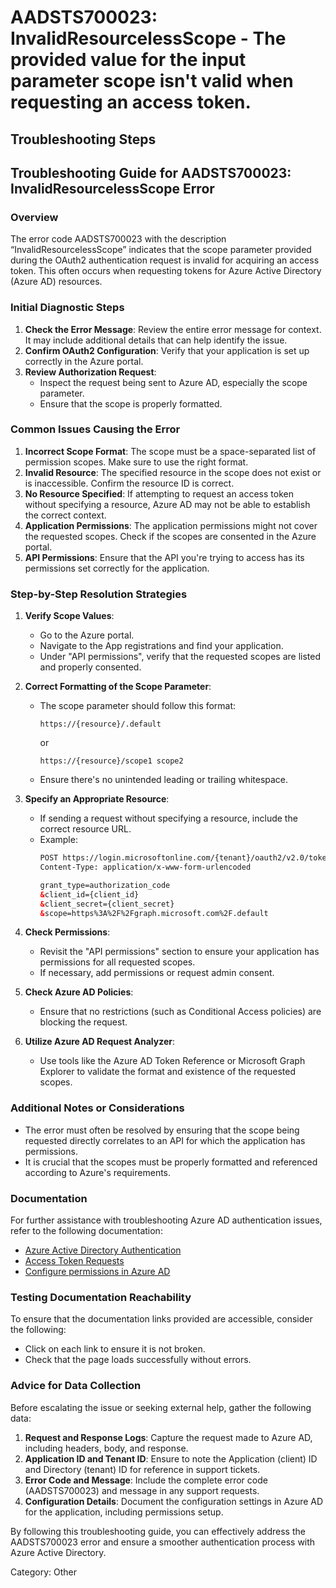 # AADSTS700023: InvalidResourcelessScope - The provided value for the input parameter scope isn't valid when requesting an access token.


## Troubleshooting Steps
## Troubleshooting Guide for AADSTS700023: InvalidResourcelessScope Error

### Overview
The error code AADSTS700023 with the description “InvalidResourcelessScope” indicates that the scope parameter provided during the OAuth2 authentication request is invalid for acquiring an access token. This often occurs when requesting tokens for Azure Active Directory (Azure AD) resources.

### Initial Diagnostic Steps

1. **Check the Error Message**: Review the entire error message for context. It may include additional details that can help identify the issue.
2. **Confirm OAuth2 Configuration**: Verify that your application is set up correctly in the Azure portal.
3. **Review Authorization Request**:
   - Inspect the request being sent to Azure AD, especially the scope parameter.
   - Ensure that the scope is properly formatted.

### Common Issues Causing the Error

1. **Incorrect Scope Format**: The scope must be a space-separated list of permission scopes. Make sure to use the right format.
2. **Invalid Resource**: The specified resource in the scope does not exist or is inaccessible. Confirm the resource ID is correct.
3. **No Resource Specified**: If attempting to request an access token without specifying a resource, Azure AD may not be able to establish the correct context.
4. **Application Permissions**: The application permissions might not cover the requested scopes. Check if the scopes are consented in the Azure portal.
5. **API Permissions**: Ensure that the API you're trying to access has its permissions set correctly for the application.

### Step-by-Step Resolution Strategies

1. **Verify Scope Values**:
   - Go to the Azure portal.
   - Navigate to the App registrations and find your application.
   - Under "API permissions", verify that the requested scopes are listed and properly consented.

2. **Correct Formatting of the Scope Parameter**:
   - The scope parameter should follow this format: 
     ```
     https://{resource}/.default 
     ```
     or 
     ```
     https://{resource}/scope1 scope2
     ```
   - Ensure there's no unintended leading or trailing whitespace.

3. **Specify an Appropriate Resource**:
   - If sending a request without specifying a resource, include the correct resource URL.
   - Example:
     ```html
     POST https://login.microsoftonline.com/{tenant}/oauth2/v2.0/token
     Content-Type: application/x-www-form-urlencoded

     grant_type=authorization_code
     &client_id={client_id}
     &client_secret={client_secret}
     &scope=https%3A%2F%2Fgraph.microsoft.com%2F.default
     ```

4. **Check Permissions**:
   - Revisit the "API permissions" section to ensure your application has permissions for all requested scopes.
   - If necessary, add permissions or request admin consent.

5. **Check Azure AD Policies**:
   - Ensure that no restrictions (such as Conditional Access policies) are blocking the request.

6. **Utilize Azure AD Request Analyzer**:
   - Use tools like the Azure AD Token Reference or Microsoft Graph Explorer to validate the format and existence of the requested scopes.

### Additional Notes or Considerations

- The error must often be resolved by ensuring that the scope being requested directly correlates to an API for which the application has permissions. 
- It is crucial that the scopes must be properly formatted and referenced according to Azure's requirements.

### Documentation

For further assistance with troubleshooting Azure AD authentication issues, refer to the following documentation:

- [Azure Active Directory Authentication](https://docs.microsoft.com/en-us/azure/active-directory/develop/authentication-scenarios)
- [Access Token Requests](https://docs.microsoft.com/en-us/azure/active-directory/develop/v2-oauth2-auth-code-flow)
- [Configure permissions in Azure AD](https://docs.microsoft.com/en-us/azure/active-directory/develop/v2-app-permissions)

### Testing Documentation Reachability

To ensure that the documentation links provided are accessible, consider the following:

- Click on each link to ensure it is not broken.
- Check that the page loads successfully without errors.

### Advice for Data Collection

Before escalating the issue or seeking external help, gather the following data:

1. **Request and Response Logs**: Capture the request made to Azure AD, including headers, body, and response.
2. **Application ID and Tenant ID**: Ensure to note the Application (client) ID and Directory (tenant) ID for reference in support tickets.
3. **Error Code and Message**: Include the complete error code (AADSTS700023) and message in any support requests.
4. **Configuration Details**: Document the configuration settings in Azure AD for the application, including permissions setup.

By following this troubleshooting guide, you can effectively address the AADSTS700023 error and ensure a smoother authentication process with Azure Active Directory.

Category: Other